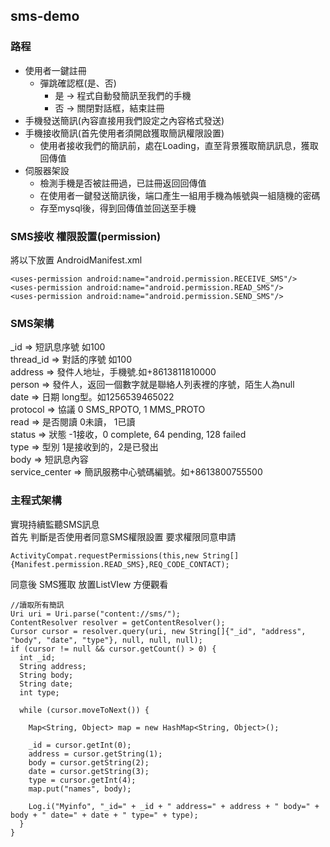 ## sms-demo
### 路程
* 使用者一鍵註冊  
  * 彈跳確認框(是、否)  
    * 是 -> 程式自動發簡訊至我們的手機  
    * 否 -> 關閉對話框，結束註冊  
* 手機發送簡訊(內容直接用我們設定之內容格式發送)  
* 手機接收簡訊(首先使用者須開啟獲取簡訊權限設置)  
  * 使用者接收我們的簡訊前，處在Loading，直至背景獲取簡訊訊息，獲取回傳值  
* 伺服器架設  
  * 檢測手機是否被註冊過，已註冊返回回傳值
  * 在使用者一鍵發送簡訊後，端口產生一組用手機為帳號與一組隨機的密碼   
  * 存至mysql後，得到回傳值並回送至手機  
    
### SMS接收 權限設置(permission)
將以下放置 AndroidManifest.xml
```
<uses-permission android:name="android.permission.RECEIVE_SMS"/>
<uses-permission android:name="android.permission.READ_SMS"/>
<uses-permission android:name="android.permission.SEND_SMS"/>
```
### SMS架構
_id => 短訊息序號 如100  
thread_id => 對話的序號 如100  
address => 發件人地址，手機號.如+8613811810000  
person => 發件人，返回一個數字就是聯絡人列表裡的序號，陌生人為null  
date => 日期  long型。如1256539465022  
protocol => 協議 0 SMS_RPOTO, 1 MMS_PROTO   
read => 是否閱讀 0未讀， 1已讀   
status => 狀態 -1接收，0 complete, 64 pending, 128 failed   
type => 型別 1是接收到的，2是已發出   
body => 短訊息內容   
service_center => 簡訊服務中心號碼編號。如+8613800755500  

### 主程式架構
實現持續監聽SMS訊息  
首先 判斷是否使用者同意SMS權限設置
要求權限同意申請  
```
ActivityCompat.requestPermissions(this,new String[]{Manifest.permission.READ_SMS},REQ_CODE_CONTACT);  
```
同意後 SMS獲取 放置ListVIew 方便觀看
```
//讀取所有簡訊
Uri uri = Uri.parse("content://sms/");
ContentResolver resolver = getContentResolver();
Cursor cursor = resolver.query(uri, new String[]{"_id", "address", "body", "date", "type"}, null, null, null);
if (cursor != null && cursor.getCount() > 0) {
  int _id;
  String address;
  String body;
  String date;
  int type;
  
  while (cursor.moveToNext()) {
  
    Map<String, Object> map = new HashMap<String, Object>();
    
    _id = cursor.getInt(0);
    address = cursor.getString(1);
    body = cursor.getString(2);
    date = cursor.getString(3);
    type = cursor.getInt(4);
    map.put("names", body);
    
    Log.i("Myinfo", "_id=" + _id + " address=" + address + " body=" + body + " date=" + date + " type=" + type);
  }
}
```

